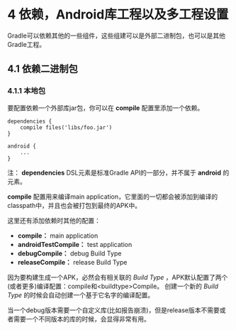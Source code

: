 # 4 依赖，Android库工程以及多工程设置

Gradle可以依赖其他的一些组件，这些组建可以是外部二进制包，也可以是其他Gradle工程。

## 4.1 依赖二进制包

### 4.1.1 本地包

要配置依赖一个外部库jar包，你可以在 **compile** 配置里添加一个依赖。

    dependencies {
        compile files('libs/foo.jar')
    }
    
    android {
        ...
    }

注： **dependencies** DSL元素是标准Gradle API的一部分，并不属于 **android** 的元素。

**compile** 配置用来编译main application，它里面的一切都会被添加到编译的classpath中，并且也会被打包到最终的APK中。

这里还有添加依赖时其他的配置：

* **compile：** main application
* **androidTestCompile：** test application
* **debugCompile：** debug Build Type
* **releaseCompile：** release Build Type

因为要构建生成一个APK，必然会有相关联的 *Build Type* ，APK默认配置了两个(或者更多)编译配置：compile和\<buildtype\>Compile。
创建一个新的 *Build Type* 的时候会自动创建一个基于它名字的编译配置。

当一个debug版本需要一个自定义库(比如报告崩溃)，但是release版本不需要或者需要一个不同版本的库的时候，会显得非常有用。
